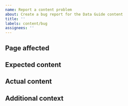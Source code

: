 ```yaml
---
name: Report a content problem
about: Create a bug report for the Data Guide content
title: ''
labels: content/bug
assignees: ''
---
```


## Page affected

<!-- What page in the Data Guide requires attention? -->

## Expected content

<!-- A clear and concise description of what the article should contain. -->

## Actual content

<!-- A clear and concise description of what the article actually says. -->

## Additional context

<!-- Add any other context about the problem here. -->
